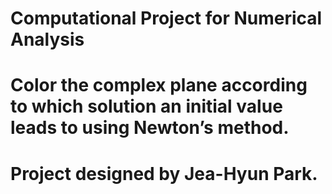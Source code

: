 # Computational Project for Numerical Analysis
# Color the complex plane according to which solution an initial value leads to using Newton’s method.
# Project designed by Jea-Hyun Park.
